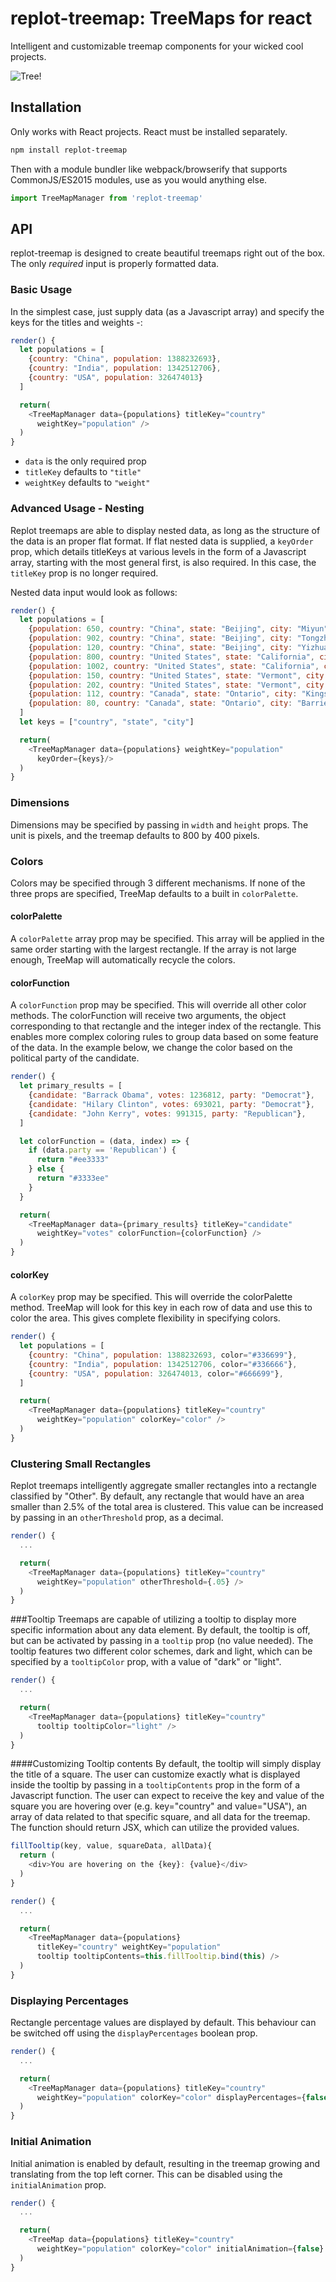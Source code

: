 # replot-treemap: TreeMaps for react
Intelligent and customizable treemap components for your wicked cool projects.

![Tree!](docs/img/tree-photo.jpg)

## Installation
Only works with React projects. React must be installed separately.
```bash
npm install replot-treemap
```

Then with a module bundler like webpack/browserify that supports CommonJS/ES2015
modules, use as you would anything else.

```javascript
import TreeMapManager from 'replot-treemap'
```

## API
replot-treemap is designed to create beautiful treemaps right out of the box.
The only *required* input is properly formatted data.

### Basic Usage
In the simplest case, just supply data (as a Javascript array) and specify the
keys for the titles and weights -:

```javascript
render() {
  let populations = [
    {country: "China", population: 1388232693},
    {country: "India", population: 1342512706},
    {country: "USA", population: 326474013}
  ]

  return(
    <TreeMapManager data={populations} titleKey="country"
      weightKey="population" />
  )
}
```

- `data` is the only required prop
- `titleKey` defaults to `"title"`
- `weightKey` defaults to `"weight"`

### Advanced Usage - Nesting
Replot treemaps are able to display nested data, as long as the structure of the
data is an proper flat format. If flat nested data is supplied, a `keyOrder`
prop, which details titleKeys at various levels in the form of a Javascript
array, starting with the most general first, is also required. In this
case, the `titleKey` prop is no longer required.

Nested data input would look as follows:

```javascript
render() {
  let populations = [
    {population: 650, country: "China", state: "Beijing", city: "Miyun"},
    {population: 902, country: "China", state: "Beijing", city: "Tongzhou"},
    {population: 120, country: "China", state: "Beijing", city: "Yizhuang"},
    {population: 800, country: "United States", state: "California", city: "San Francisco"},
    {population: 1002, country: "United States", state: "California", city: "Los Angeles"},
    {population: 150, country: "United States", state: "Vermont", city: "Newport"},
    {population: 202, country: "United States", state: "Vermont", city: "Montpelier"},
    {population: 112, country: "Canada", state: "Ontario", city: "Kingston"},
    {population: 80, country: "Canada", state: "Ontario", city: "Barrie"},
  ]
  let keys = ["country", "state", "city"]

  return(
    <TreeMapManager data={populations} weightKey="population"
      keyOrder={keys}/>
  )
}
```

### Dimensions
Dimensions may be specified by passing in `width` and `height` props. The
unit is pixels, and the treemap defaults to 800 by 400 pixels.

### Colors
Colors may be specified through 3 different mechanisms.
If none of the three props are specified, TreeMap defaults to a built in
`colorPalette`.

#### colorPalette
A `colorPalette` array prop may be specified. This array will be applied in
the same order starting with the largest rectangle. If the array is not large
enough, TreeMap will automatically recycle the colors.

#### colorFunction
A `colorFunction` prop may be specified. This will override all other color
methods. The colorFunction will receive two arguments, the object
corresponding to that rectangle and the integer index of the rectangle.
This enables more complex coloring rules to group data based on some
feature of the data. In the example below, we change the color based
on the political party of the candidate.

```javascript
render() {
  let primary_results = [
    {candidate: "Barrack Obama", votes: 1236812, party: "Democrat"},
    {candidate: "Hilary Clinton", votes: 693021, party: "Democrat"},
    {candidate: "John Kerry", votes: 991315, party: "Republican"},
  ]

  let colorFunction = (data, index) => {
    if (data.party == 'Republican') {
      return "#ee3333"
    } else {
      return "#3333ee"
    }
  }

  return(
    <TreeMapManager data={primary_results} titleKey="candidate"
      weightKey="votes" colorFunction={colorFunction} />
  )
}
```

#### colorKey
A `colorKey` prop may be specified. This will override the colorPalette method.
TreeMap will look for this key in each row of data and use this to color the
area. This gives complete flexibility in specifying colors.

```javascript
render() {
  let populations = [
    {country: "China", population: 1388232693, color="#336699"},
    {country: "India", population: 1342512706, color="#336666"},
    {country: "USA", population: 326474013, color="#666699"},
  ]

  return(
    <TreeMapManager data={populations} titleKey="country"
      weightKey="population" colorKey="color" />
  )
}
```

### Clustering Small Rectangles
Replot treemaps intelligently aggregate smaller rectangles into a rectangle
classified by "Other". By default, any rectangle that would have an area smaller
than 2.5% of the total area is clustered. This value can be increased by passing
in an `otherThreshold` prop, as a decimal.

```javascript
render() {
  ...

  return(
    <TreeMapManager data={populations} titleKey="country"
      weightKey="population" otherThreshold={.05} />
  )
}
```

###Tooltip
Treemaps are capable of utilizing a tooltip to display more specific information
about any data element. By default, the tooltip is off, but can be activated by
passing in a `tooltip` prop (no value needed). The tooltip features two different
color schemes, dark and light, which can be specified by a
`tooltipColor` prop, with a value of "dark" or "light".

```javascript
render() {
  ...

  return(
    <TreeMapManager data={populations} titleKey="country"
      tooltip tooltipColor="light" />
  )
}
```

####Customizing Tooltip contents
By default, the tooltip will simply display the title of a square.
The user can customize exactly what is displayed inside the tooltip by
passing in a `tooltipContents` prop in the form of a Javascript function.
The user can expect to receive the key and value of the square you are hovering over
(e.g. key="country" and value="USA"), an array of data related to that specific
square, and all data for the treemap. The function should return JSX,
which can utilize the provided values.

```javascript
fillTooltip(key, value, squareData, allData){
  return (
    <div>You are hovering on the {key}: {value}</div>
  )
}

render() {
  ...

  return(
    <TreeMapManager data={populations}
      titleKey="country" weightKey="population"
      tooltip tooltipContents=this.fillTooltip.bind(this) />
  )
}
```


### Displaying Percentages
Rectangle percentage values are displayed by default. This behaviour can be
switched off using the `displayPercentages` boolean prop.

```javascript
render() {
  ...

  return(
    <TreeMapManager data={populations} titleKey="country"
      weightKey="population" colorKey="color" displayPercentages={false} />
  )
}
```

### Initial Animation
Initial animation is enabled by default, resulting in the treemap growing and
translating from the top left corner. This can be disabled using the `initialAnimation` prop.

```javascript
render() {
  ...

  return(
    <TreeMap data={populations} titleKey="country"
      weightKey="population" colorKey="color" initialAnimation={false} />
  )
}
```
